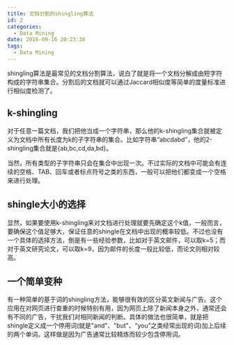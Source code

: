 ```yaml
---
title: 文档分割的shingling算法
id: 2
categories:
  - Data Mining
date: 2016-09-16 20:23:38
tags:
  - Data Mining
---
```


shingling算法是最常见的文档分割算法，说白了就是将一个文档分解成由短字符构成的字符串集合。分割后的文档就可以通过Jaccard相似度等简单的度量标准进行相似度检测了。

## k-shingling

对于任意一篇文档，我们把他当成一个字符串，那么他的k-shingling集合就被定义为文档中所有长度为k的子字符串的集合。比如字符串“abcdabd”，他的2-shingling集合就是{ab,bc,cd,da,bd}。

当然，所有类型的子字符串只会在集合中出现一次。不过实际的文档中可能会有连续的空格、TAB、回车或者标点符号之类的东西，一般可以把他们都变成一个空格来进行处理。

## shingle大小的选择

显然，如果要使用k-shingling来对文档进行处理就要先确定这个k值，一般而言，要确保这个值足够大，保证任意的shingle在文档中出现的概率较低。不过也没有一个具体的选择方法，倒是有一些经验参数，比如对于英文邮件，可以取k=5；而对于英文研究论文，可以取k=9，因为邮件的长度一般比较低，而论文则相对较高。

## 一个简单变种

有一种简单的基于词的shingling方法，能够很有效的区分英文新闻与广告。这个应用在对网页进行查重的时候特别有用，因为网页上除了新闻本身之外，通常还会有不同的广告，干扰我们对相同新闻的判断。具体的做法也很简单，就是把shingle定义成一个停用词(就是"and"、"but"、“you”之类经常出现的词)加上后续的两个单词。这样做是因为广告通常比较精炼而较少包含停用词。
